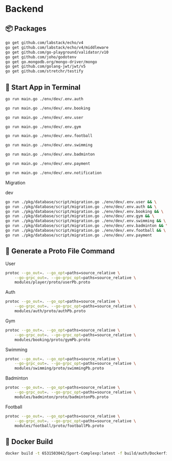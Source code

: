 # Backend

<h2>📦 Packages</h2>

```bash
go get github.com/labstack/echo/v4
go get github.com/labstack/echo/v4/middleware
go get github.com/go-playground/validator/v10
go get github.com/joho/godotenv
go get go.mongodb.org/mongo-driver/mongo
go get github.com/golang-jwt/jwt/v5
go get github.com/stretchr/testify
```

<h2>📃 Start App in Terminal</h2>

```bash
go run main.go ./env/dev/.env.auth
```
```bash
go run main.go ./env/dev/.env.booking
```
```bash
go run main.go ./env/dev/.env.user
```
```bash
go run main.go ./env/dev/.env.gym
```
```bash
go run main.go ./env/dev/.env.football
```
```bash
go run main.go ./env/dev/.env.swimming
```
```bash
go run main.go ./env/dev/.env.badminton
```
```bash
go run main.go ./env/dev/.env.payment
```
```bash
go run main.go ./env/dev/.env.notification
```

<p>Migration</p>

<p>dev</p>

```bash
go run ./pkg/database/script/migration.go ./env/dev/.env.user && \
go run ./pkg/database/script/migration.go ./env/dev/.env.auth && \
go run ./pkg/database/script/migration.go ./env/dev/.env.booking && \
go run ./pkg/database/script/migration.go ./env/dev/.env.gym && \
go run ./pkg/database/script/migration.go ./env/dev/.env.swimming && \
go run ./pkg/database/script/migration.go ./env/dev/.env.badminton && \
go run ./pkg/database/script/migration.go ./env/dev/.env.football && \
go run ./pkg/database/script/migration.go ./env/dev/.env.payment
```

<h2>🍰 Generate a Proto File Command</h2>
<p>User</p>

```bash
protoc --go_out=. --go_opt=paths=source_relative \
    --go-grpc_out=. --go-grpc_opt=paths=source_relative \
    modules/player/proto/userPb.proto
```

<p>Auth</p>

```bash
protoc --go_out=. --go_opt=paths=source_relative \
    --go-grpc_out=. --go-grpc_opt=paths=source_relative \
    modules/auth/proto/authPb.proto
```

<p>Gym</p>

```bash
protoc --go_out=. --go_opt=paths=source_relative \
    --go-grpc_out=. --go-grpc_opt=paths=source_relative \
    modules/booking/proto/gymPb.proto
```

<p>Swimming</p>

```bash
protoc --go_out=. --go_opt=paths=source_relative \
    --go-grpc_out=. --go-grpc_opt=paths=source_relative \
    modules/swimming/proto/swimmingPb.proto
```

<p>Badminton</p>

```bash
protoc --go_out=. --go_opt=paths=source_relative \
    --go-grpc_out=. --go-grpc_opt=paths=source_relative \
    modules/badminton/proto/badmintonPb.proto
```

<p>Football</p>

```bash
protoc --go_out=. --go_opt=paths=source_relative \
    --go-grpc_out=. --go-grpc_opt=paths=source_relative \
    modules/football/proto/footballPb.proto
```


<h2>🐳 Docker Build</h2>

```bash
docker build -t 6531503042/Sport-Complexp:latest -f build/auth/Dockerfile .
```